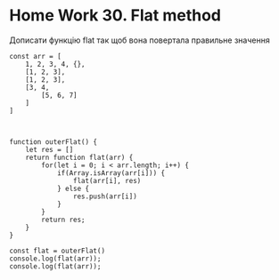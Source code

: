 # Home Work 30. Flat method

Дописати функцію flat так щоб вона повертала правильне значення

```
const arr = [
    1, 2, 3, 4, {},
    [1, 2, 3],
    [1, 2, 3],
    [3, 4,
        [5, 6, 7]
    ]
]



function outerFlat() {
    let res = []
    return function flat(arr) {
        for(let i = 0; i < arr.length; i++) {
            if(Array.isArray(arr[i])) {
                flat(arr[i], res)
            } else {
                res.push(arr[i])
            } 
        }
        return res;
    }
}

const flat = outerFlat()
console.log(flat(arr));
console.log(flat(arr));
```
